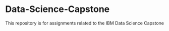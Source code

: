 # Data-Science-Capstone
This repository is for assignments related to the IBM Data Science Capstone

